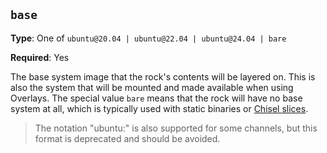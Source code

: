 ``base``
--------

**Type**: One of ``ubuntu@20.04 | ubuntu@22.04 | ubuntu@24.04 | bare``

**Required**: Yes

The base system image that the rock's contents will be layered on. This is also
the system that will be mounted and made available when using Overlays. The
special value ``bare`` means that the rock will have no base system at all,
which is typically used with static binaries or
[Chisel slices](https://canonical-rockcraft.readthedocs-hosted.com/en/latest/explanation/chisel/#chisel-explanation).

> The notation "ubuntu:<channel>" is also supported for some channels, but this
> format is deprecated and should be avoided.
